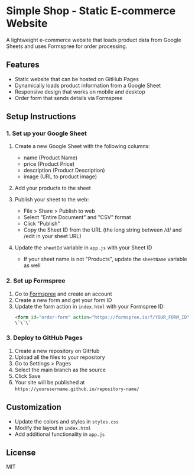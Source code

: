 # Simple Shop - Static E-commerce Website

A lightweight e-commerce website that loads product data from Google Sheets and uses Formspree for order processing.

## Features

- Static website that can be hosted on GitHub Pages
- Dynamically loads product information from a Google Sheet
- Responsive design that works on mobile and desktop
- Order form that sends details via Formspree

## Setup Instructions

### 1. Set up your Google Sheet

1. Create a new Google Sheet with the following columns:
   - name (Product Name)
   - price (Product Price)
   - description (Product Description)
   - image (URL to product image)

2. Add your products to the sheet

3. Publish your sheet to the web:
   - File > Share > Publish to web
   - Select "Entire Document" and "CSV" format
   - Click "Publish"
   - Copy the Sheet ID from the URL (the long string between /d/ and /edit in your sheet URL)

4. Update the `sheetId` variable in `app.js` with your Sheet ID
   - If your sheet name is not "Products", update the `sheetName` variable as well

### 2. Set up Formspree

1. Go to [Formspree](https://formspree.io/) and create an account
2. Create a new form and get your form ID
3. Update the form action in `index.html` with your Formspree ID:
   ```html
   <form id="order-form" action="https://formspree.io/f/YOUR_FORM_ID" method="POST">
   \`\`\`

### 3. Deploy to GitHub Pages

1. Create a new repository on GitHub
2. Upload all the files to your repository
3. Go to Settings > Pages
4. Select the main branch as the source
5. Click Save
6. Your site will be published at `https://yourusername.github.io/repository-name/`

## Customization

- Update the colors and styles in `styles.css`
- Modify the layout in `index.html`
- Add additional functionality in `app.js`

## License

MIT
